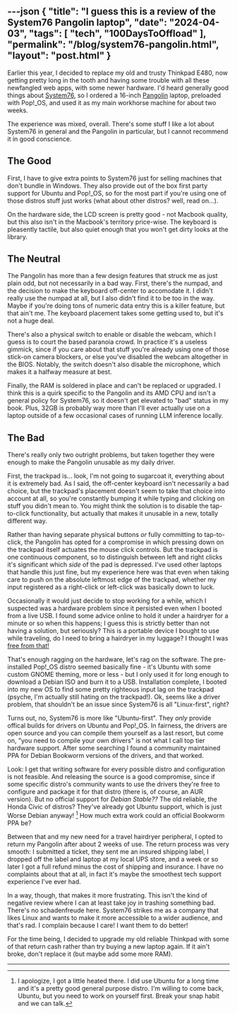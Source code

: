 ---json
{
    "title": "I guess this is a review of the System76 Pangolin laptop",
    "date": "2024-04-03",
    "tags": [
        "tech",
        "100DaysToOffload"
    ],
    "permalink": "/blog/system76-pangolin.html",
    "layout": "post.html"
}
---


Earlier this year, I decided to replace my old and trusty Thinkpad E480, now getting pretty long in the tooth and having some trouble with all these newfangled web apps, with some newer hardware. I'd heard generally good things about [System76](https://system76.com/), so I ordered a 16-inch [Pangolin](https://system76.com/laptops/pangolin) laptop, preloaded with Pop!_OS, and used it as my main workhorse machine for about two weeks.

The experience was mixed, overall. There's some stuff I like a lot about System76 in general and the Pangolin in particular, but I cannot recommend it in good conscience.  

## The Good

First, I have to give extra points to System76 just for selling machines that don't bundle in Windows. They also provide out of the box first party support for Ubuntu and Pop!_OS, so for the most part if you're using one of those distros stuff just works  (what about other distros? well, read on...).

On the hardware side, the LCD screen is pretty good - not Macbook quality, but this also isn't in the Macbook's territory price-wise. The keyboard is pleasently tactile, but also quiet enough that you won't get dirty looks at the library.

## The Neutral

The Pangolin has more than a few design features that struck me as just plain odd, but not necessarily in a bad way.  First, there's the  numpad, and the decision to make the keyboard off-center to accomodate it. I didn't really use the numpad at all, but I also didn't find it to be too in the way. Maybe if you're doing tons of numeric data entry this is a killer feature, but that ain't me. The keyboard placement takes some getting used to, but it's not a huge deal. 

There's also a physical switch to enable or disable the webcam, which I guess is to court the based paranoia crowd. In practice it's a useless gimmick, since if you care about that stuff you're already using one of those stick-on camera blockers, or else you've disabled the webcam altogether in the BIOS. Notably, the switch doesn't also disable the microphone, which makes it a halfway measure at best.

Finally, the RAM is soldered in place and can't be replaced or upgraded. I think this is a quirk specific to the Pangolin and its AMD CPU and isn't a general policy for System76, so it doesn't get elevated to "bad" status in my book. Plus, 32GB is probably way more than I'll ever actually use on a laptop outside of a few occasional cases of running LLM inference locally.


## The Bad

There's really only two outright problems, but taken together they were enough to make the Pangolin unusable as my daily driver. 

First, the trackpad is... look, I'm not going to sugarcoat it, everything about it is extremely bad.  As I said, the off-center keyboard isn't necessarily a bad choice, but the trackpad's placement doesn't seem to take that choice into account at all, so you're constantly bumping it while typing and clicking on stuff you didn't mean to. You might think the solution is to disable the tap-to-click functionality, but actually that makes it unusable in a new, totally different way. 

Rather than having separate physical buttons *or* fully committing to tap-to-click, the Pangolin has opted for a compromise in which pressing down on the trackpad itself actuates the mouse click controls. But the trackpad is one continuous component, so to distinguish between left and right clicks it's significant which *side* of the pad is depressed. I've used other laptops that handle this just fine, but my experience here was that even when taking care to push on the absolute leftmost edge of the trackpad, whether my input registered as a right-click or left-click was basically down to luck. 

Occasionally it would just decide to stop working for a while, which I suspected was a hardware problem since it persisted even when I booted from a live USB. I found some advice online to hold it under a hairdryer for a minute or so when this happens; I guess this is strictly better than not having a solution, but seriously? This is a portable device I bought to use while traveling, do I need to bring a hairdryer in my luggage? I thought I was [free from that!](/blog/bald)

That's enough ragging on the hardware, let's rag on the software. The pre-installed Pop!_OS distro seemed basically fine - it's Ubuntu with some custom GNOME theming, more or less - but I only used it for long enough to download a Debian ISO and burn it to a USB. Installation complete, I booted into my new OS to find some pretty righteous input lag on the trackpad (psyche, I'm actually still hating on the trackpad!). Ok, seems like a driver problem, that shouldn't be an issue since System76 is all "Linux-first", right? 

Turns out, no, System76 is more like "Ubuntu-first". They *only* provide offical builds for drivers on Ubuntu and Pop!_OS. In fairness, the drivers are open source and you can compile them yourself as a last resort, but come on, "you need to compile your own drivers" is not what I call top tier hardware support. After some searching I found a community maintained PPA for Debian Bookworm versions of the drivers, and that worked.


Look: I get that writing software for every possible distro and configuration is not feasible. And releasing the source is a good compromise, since if some specific distro's community wants to use the drivers they're free to configure and package it for that distro (there is, of course, an AUR version). But no official support for *Debian Stable??* The old reliable, the Honda Civic of distros?  They've already got Ubuntu support, which is just Worse Debian anyway! [^1] How much extra work could an official Bookworm PPA be? 

Between that and my new need for a travel hairdryer peripheral, I opted to return my Pangolin after about 2 weeks of use. The return process was very smooth: I submitted a ticket, they sent me an insured shipping label, I dropped off the label and laptop at my local UPS store, and a week or so later I got a full refund minus the cost of shipping and insurance. I have no complaints about that at all, in fact it's maybe the smoothest tech support experience I've ever had.

In a way, though, that makes it more frustrating. This isn't the kind of negative review where I can at least take joy in trashing something bad. There's no schadenfreude here. System76 strikes me as a company that likes Linux and wants to make it more accessible to a wider audience, and that's rad. I complain because I care! I want them to do better!

For the time being, I decided to upgrade my old reliable Thinkpad with some of that return cash rather than try buying a new laptop again. If it ain't broke, don't replace it (but maybe add some more RAM). 




---
[^1]: I apologize, I got a little heated there. I did use Ubuntu for a long time and it's a pretty good general purpose distro. I'm willing to come back, Ubuntu, but you need to work on yourself first. Break your snap habit and we can talk.
